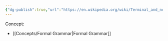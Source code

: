 ```yaml
---
{"dg-publish":true,"url":"https://en.wikipedia.org/wiki/Terminal_and_nonterminal_symbols","definition":"Terminal symbols are the elementary symbols of the language defined as part of a formal grammar.","tags":["concept/SRE"],"permalink":"/concepts/terminal/","dgPassFrontmatter":true}
---
```


Concept:
- [[Concepts/Formal Grammar\|Formal Grammar]]
